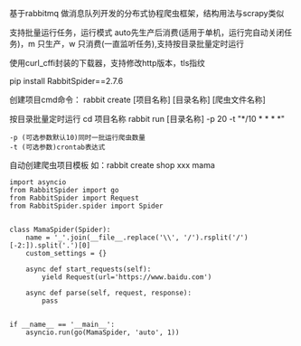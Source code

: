 基于rabbitmq 做消息队列开发的分布式协程爬虫框架，结构用法与scrapy类似

支持批量运行任务，运行模式 auto先生产后消费(适用于单机，运行完自动关闭任务)，m 只生产，w 只消费(一直监听任务),支持按目录批量定时运行

使用curl_cffi封装的下载器，支持修改http版本，tls指纹

pip install RabbitSpider==2.7.6

创建项目cmd命令：
    rabbit create [项目名称] [目录名称] [爬虫文件名称]

按目录批量定时运行
    cd 项目名称
    rabbit run [目录名称] -p 20 -t "*/10 * * * *"

    -p (可选参数默认10)同时一批运行爬虫数量
    -t (可选参数)crontab表达式    

自动创建爬虫项目模板
如：rabbit create shop xxx mama

    import asyncio
    from RabbitSpider import go
    from RabbitSpider import Request
    from RabbitSpider.spider import Spider
    
    
    class MamaSpider(Spider):
        name = '_'.join(__file__.replace('\\', '/').rsplit('/')[-2:]).split('.')[0]
        custom_settings = {}
    
        async def start_requests(self):
            yield Request(url='https://www.baidu.com')
    
        async def parse(self, request, response):
            pass
    
    
    if __name__ == '__main__':
        asyncio.run(go(MamaSpider, 'auto', 1))



